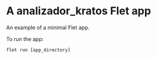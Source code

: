# A analizador_kratos Flet app

An example of a minimal Flet app.

To run the app:

```
flet run [app_directory]
```